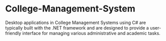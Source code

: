 # College-Management-System
Desktop applications in College Management Systems using C# are typically built with the .NET framework and are designed to provide a user-friendly interface for managing various administrative and academic tasks.
